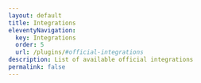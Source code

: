 ```yaml
---
layout: default
title: Integrations
eleventyNavigation:
  key: Integrations
  order: 5
  url: /plugins/#official-integrations
description: List of available official integrations
permalink: false
---
```

